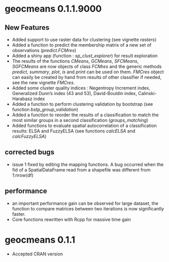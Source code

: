 # geocmeans 0.1.1.9000

## New Features

* Added support to use raster data for clustering (see vignette *rasters*)
* Added a function to predict the membership matrix of a new set of observations (*predict.FCMres*)
* Added a shiny app (function : *sp_clust_explorer*) for result exploration
* The results of the functions *CMeans*, *GCMeans*, *SFCMeans*, *SGFCMeans* are now objects of class *FCMres* and the generic methods *predict*, *summary*, *plot*, *is* and *print* can be used on them. *FMCres* object can easily be created by hand from results of other classifier if needed, see the new vignette *FMCres*.
* Added some cluster quality indices : Negentropy Increment index, Generalized Dunn’s index (43 and 53), David-Bouldin index, Calinski-Harabasz index
* Added a function to perform clustering validation by bootstrap (see function *bstp_group_validation*)
* Added a function to reorder the results of a classification to match the most similar groups in a second classification (*groups_matching*)
* Added functions to evaluate spatial autocorrelation of a classification results: ELSA and FuzzyELSA (see functions *calcELSA* and *calcFuzzyELSA*)

## corrected bugs

* issue 1 fixed by editing the mapping functions. A bug occurred when the fid of a SpatialDataFrame read from a shapefile was different from 1:nrow(df)

## performance

* an important performance gain can be observed for large dataset, the function to compare matrices between two iterations is now significantly faster.
* Core functions rewritten with Rcpp for massive time gain

# geocmeans 0.1.1

* Accepted CRAN version
